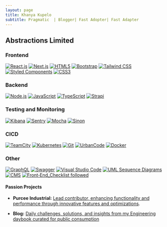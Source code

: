 ```yaml
---
layout: page
title: Khanya Kupelo
subtitle: Pragmatic  | Blogger| Fast Adopter| Fast Adapter
---
```


## Abstractions Limited

### Frontend

[![React.js](https://img.shields.io/badge/React.js-61DAFB?style=for-the-badge&logo=react&logoColor=white)](https://reactjs.org/)
[![Next.js](https://img.shields.io/badge/Next.js-000000?style=for-the-badge&logo=next.js&logoColor=white)](https://nextjs.org/)
[![HTML5](https://img.shields.io/badge/HTML5-E34F26?style=for-the-badge&logo=html5&logoColor=white)](https://developer.mozilla.org/en-US/docs/Web/Guide/HTML/HTML5)
[![Bootstrap](https://img.shields.io/badge/Bootstrap-563D7C?style=for-the-badge&logo=bootstrap&logoColor=white)](https://getbootstrap.com/)
[![Tailwind CSS](https://img.shields.io/badge/Tailwind_CSS-38B2AC?style=for-the-badge&logo=tailwind-css&logoColor=white)](https://tailwindcss.com/)
[![Styled Components](https://img.shields.io/badge/Styled_Components-DB7093?style=for-the-badge&logo=styled-components&logoColor=white)](https://styled-components.com/)
[![CSS3](https://img.shields.io/badge/CSS3-1572B6?style=for-the-badge&logo=css3&logoColor=white)](https://developer.mozilla.org/en-US/docs/Web/CSS)

### Backend

[![Node.js](https://img.shields.io/badge/Node.js-43853D?style=for-the-badge&logo=node.js&logoColor=white)](https://nodejs.org/)
[![JavaScript](https://img.shields.io/badge/JavaScript-F7DF1E?style=for-the-badge&logo=javascript&logoColor=black)](https://developer.mozilla.org/en-US/docs/Web/JavaScript)
[![TypeScript](https://img.shields.io/badge/TypeScript-007ACC?style=for-the-badge&logo=typescript&logoColor=white)](https://www.typescriptlang.org/)
[![Strapi](https://img.shields.io/badge/Strapi-2E7EEA?style=for-the-badge&logo=strapi&logoColor=white)](https://strapi.io/)

### Testing and Monitoring

[![Kibana](https://img.shields.io/badge/Kibana-005571?style=for-the-badge&logo=kibana&logoColor=white)](https://www.elastic.co/kibana)
[![Sentry](https://img.shields.io/badge/Sentry-362D59?style=for-the-badge&logo=sentry&logoColor=white)](https://sentry.io/)
[![Mocha](https://img.shields.io/badge/Mocha-8D6748?style=for-the-badge&logo=mocha&logoColor=white)](https://mochajs.org/)
[![Sinon](https://img.shields.io/badge/Sinon-9E4F88?style=for-the-badge&logo=sinon&logoColor=white)](https://sinonjs.org/)

### CICD

[![TeamCity](https://img.shields.io/badge/TeamCity-000000?style=for-the-badge&logo=teamcity&logoColor=white)](https://www.jetbrains.com/teamcity/)
[![Kubernetes](https://img.shields.io/badge/Kubernetes-326CE5?style=for-the-badge&logo=kubernetes&logoColor=white)](https://kubernetes.io/)
[![Git](https://img.shields.io/badge/Git-F05032?style=for-the-badge&logo=git&logoColor=white)](https://git-scm.com/)
[![UrbanCode](https://img.shields.io/badge/Urban_Code-2887FF?style=for-the-badge&logo=ibm&logoColor=white)](https://www.ibm.com/uk-en/products/urbancode)
[![Docker](https://img.shields.io/badge/Docker-2496ED?style=for-the-badge&logo=docker&logoColor=white)](https://www.docker.com/)

### Other

[![GraphQL](https://img.shields.io/badge/GraphQL-E10098?style=for-the-badge&logo=graphql&logoColor=white)](https://graphql.org/)
[![Swagger](https://img.shields.io/badge/Swagger-85EA2D?style=for-the-badge&logo=swagger&logoColor=black)](https://swagger.io/)
[![Visual Studio Code](https://img.shields.io/badge/Visual_Studio_Code-007ACC?style=for-the-badge&logo=visual-studio-code&logoColor=white)](https://code.visualstudio.com/)
[![UML Sequence Diagrams](https://img.shields.io/badge/UML_Sequence_Diagrams-5C2D91?style=for-the-badge&logo=uml&logoColor=white)](https://www.uml-diagrams.org/sequence-diagrams.html)
[![CMS](https://img.shields.io/badge/CMS-FF7E5F?style=for-the-badge&logo=contentful&logoColor=white)](https://www.contentful.com/)
[![Front‑End_Checklist followed](https://img.shields.io/badge/Front‑End_Checklist-followed-brightgreen.svg)](https://github.com/thedaviddias/Front-End-Checklist/)

#### **Passion Projects**

- **Purcee Industrial:** [Lead contributor, enhancing functionality and performance through innovative features and optimizations](https://purceeindustrial.africa/).

- **Blog:** [Daily challenges, solutions, and insights from my Engineering daybook curated for public consumption](https://abstractionslimited.github.io/blog/)
